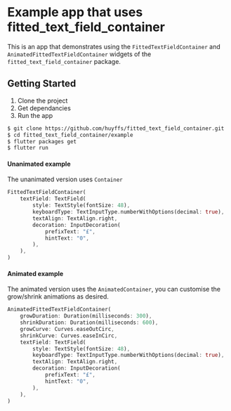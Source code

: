 # Example app that uses fitted_text_field_container

This is an app that demonstrates using the `FittedTextFieldContainer` and  `AnimatedFittedTextFieldContainer` widgets of the `fitted_text_field_container` package.

## Getting Started

1. Clone the project
2. Get dependancies
3. Run the app

```sh
$ git clone https://github.com/huyffs/fitted_text_field_container.git
$ cd fitted_text_field_container/example
$ flutter packages get
$ flutter run
```

#### Unanimated example
The unanimated version uses `Container`
```dart
FittedTextFieldContainer(
    textField: TextField(
        style: TextStyle(fontSize: 48),
        keyboardType: TextInputType.numberWithOptions(decimal: true),
        textAlign: TextAlign.right,
        decoration: InputDecoration(
            prefixText: "£",
            hintText: "0",
        ),
    ),
)
```

#### Animated example
The animated version uses the `AnimatedContainer`, you can customise the grow/shrink animations as desired.
```dart
AnimatedFittedTextFieldContainer(
    growDuration: Duration(milliseconds: 300),
    shrinkDuration: Duration(milliseconds: 600),
    growCurve: Curves.easeOutCirc,
    shrinkCurve: Curves.easeInCirc,
    textField: TextField(
        style: TextStyle(fontSize: 48),
        keyboardType: TextInputType.numberWithOptions(decimal: true),
        textAlign: TextAlign.right,
        decoration: InputDecoration(
            prefixText: "£",
            hintText: "0",
        ),
    ),
)
```
